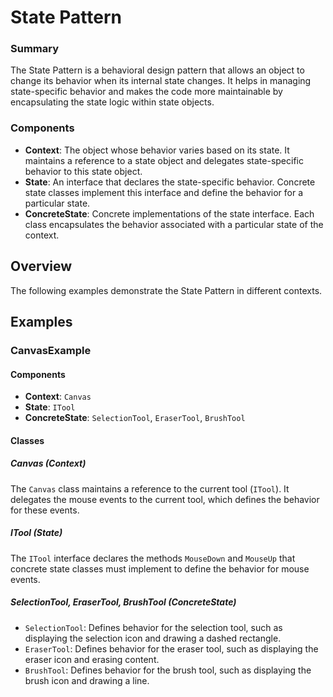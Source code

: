 ﻿# State Pattern

### Summary

The State Pattern is a behavioral design pattern that allows an object to change its behavior when its internal state changes. It helps in managing state-specific behavior and makes the code more maintainable by encapsulating the state logic within state objects.

### Components

- **Context**: The object whose behavior varies based on its state. It maintains a reference to a state object and delegates state-specific behavior to this state object.
- **State**: An interface that declares the state-specific behavior. Concrete state classes implement this interface and define the behavior for a particular state.
- **ConcreteState**: Concrete implementations of the state interface. Each class encapsulates the behavior associated with a particular state of the context.

## Overview

The following examples demonstrate the State Pattern in different contexts.

## Examples

### CanvasExample

#### Components

- **Context**: `Canvas`
- **State**: `ITool`
- **ConcreteState**: `SelectionTool`, `EraserTool`, `BrushTool`

#### Classes

##### Canvas (Context)

The `Canvas` class maintains a reference to the current tool (`ITool`). It delegates the mouse events to the current tool, which defines the behavior for these events.

##### ITool (State)

The `ITool` interface declares the methods `MouseDown` and `MouseUp` that concrete state classes must implement to define the behavior for mouse events.

##### SelectionTool, EraserTool, BrushTool (ConcreteState)

- `SelectionTool`: Defines behavior for the selection tool, such as displaying the selection icon and drawing a dashed rectangle.
- `EraserTool`: Defines behavior for the eraser tool, such as displaying the eraser icon and erasing content.
- `BrushTool`: Defines behavior for the brush tool, such as displaying the brush icon and drawing a line.
